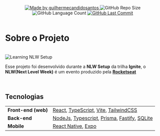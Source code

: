 <div align="center">
   <a href="https://github.com/guilhermecandidosantos">
      <img alt="Made by guilhermecandidosantos" src="https://img.shields.io/badge/made%20by-guilhermecandidosantos-green" />
   </a>
   <img alt="GitHub Repo Size" src="https://img.shields.io/github/repo-size/guilhermecandidosantos/nlw-setup-ignite" />
   <img alt="GitHub Language Count" src="https://img.shields.io/github/languages/count/guilhermecandidosantos/nlw-setup-ignite" />
   <a href="https://github.com/guilhermecandidosantos/nlw-setup-ignite/commits/main">
      <img alt="GitHub Last Commit" src="https://img.shields.io/github/last-commit/guilhermecandidosantos/nlw-setup-ignite">
   </a>
  
</div>
<br />

# Sobre o Projeto

<br />

<img src=".github/assets/habits.svg" alt="Learning NLW Setup" />

Esse projeto foi desenvolvido durante a **NLW Setup** da trilha **Ignite**, o **NLW(Next Level Week)** é um evento produzido pela **<a href="https://rocketseat.com.br" target="_blank">Rocketseat</a>**

<br />

## Tecnologias

<table>
  <tbody>
    <tr>
      <td style="font-weight: bold">Front-end (web)</td>
      <td>
        <a href="https://reactjs.org/" target="_blank" rel="noopener noreferrer">React</a>,
        <a href="https://www.typescriptlang.org/" target="_blank" rel="noopener noreferrer">TypeScript</a>,
        <a href="https://vitejs.dev/" target="_blank" rel="noopener noreferrer">Vite</a>,
        <a href="https://tailwindcss.com/" target="_blank" rel="noopener noreferrer">TailwindCSS</a>
      </td>
    </tr>
    <tr>
      <td style="font-weight: bold">Back-end</td>
      <td>
        <a href="https://nodejs.org/en/" target="_blank" rel="noopener noreferrer">NodeJs</a>,
        <a href="https://www.typescriptlang.org/" target="_blank" rel="noopener noreferrer">Typescript</a>,
        <a href="https://www.prisma.io/" target="_blank" rel="noopener noreferrer">Prisma</a>,
        <a href="https://www.fastify.io/" target="_blank" rel="noopener noreferrer">Fastify</a>,
        <a href="https://www.sqlite.org/index.html" target="_blank" rel="noopener noreferrer">SQLite</a>
      </td>
    </tr>
    <tr>
      <td style="font-weight: bold">Mobile</td>
      <td>
        <a href="https://reactnative.dev/" target="_blank" rel="noopener noreferrer">React Native</a>,
        <a href="https://expo.dev/" target="_blank" rel="noopener noreferrer">Expo</a>
      </td>
    </tr>
  </tbody>
</table>
